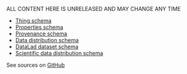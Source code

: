 ALL CONTENT HERE IS UNRELEASED AND MAY CHANGE ANY TIME

- [Thing schema](s/thing/unreleased/index.md)
- [Properties schema](s/properties/unreleased/index.md)
- [Provenance schema](s/prov/unreleased/index.md)
- [Data distribution schema](s/distribution/unreleased/index.md)
- [DataLad dataset schema](s/datalad-dataset/unreleased/index.md)
- [Scientific data distribution schema](s/sdd/unreleased/index.md)


See sources on [GitHub](https://github.com/psychoinformatics-de/datalad-concepts)
